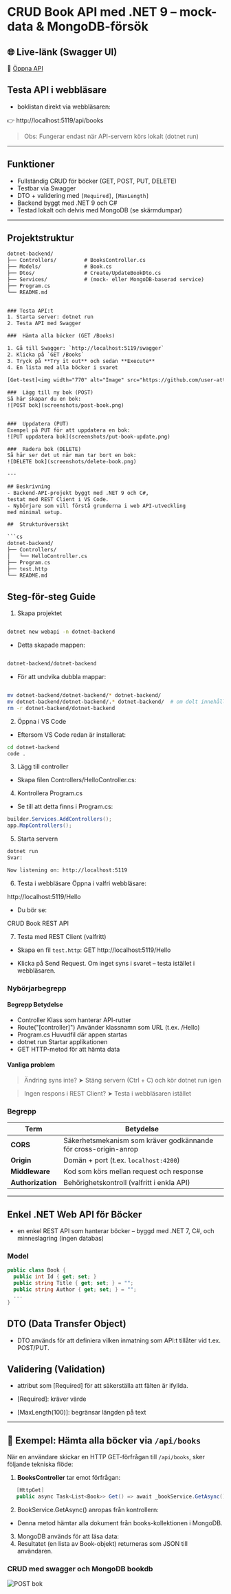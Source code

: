 #  CRUD Book API med .NET 9 – mock-data & MongoDB-försök

## 🌐 Live-länk (Swagger UI)
🔗 [Öppna API](https://dotnet-backend-production-9189.up.railway.app/swagger)
 
 ## Testa API i webbläsare
- boklistan direkt via webbläsaren:

👉 http://localhost:5119/api/books

> Obs: Fungerar endast när API-servern körs lokalt (dotnet run)

---

##  Funktioner
-  Fullständig CRUD för böcker (GET, POST, PUT, DELETE)
-  Testbar via Swagger
-  DTO + validering med `[Required]`, `[MaxLength]`
-  Backend byggt med .NET 9 och C#
-  Testad lokalt och delvis med MongoDB (se skärmdumpar)

---

##  Projektstruktur
```txt
dotnet-backend/
├── Controllers/         # BooksController.cs
├── Models/              # Book.cs
├── Dtos/                # Create/UpdateBookDto.cs
├── Services/            # (mock- eller MongoDB-baserad service)
├── Program.cs
└── README.md


### Testa API:t
1. Starta server: dotnet run
2. Testa API med Swagger

###  Hämta alla böcker (GET /Books)

1. Gå till Swagger: `http://localhost:5119/swagger`
2. Klicka på `GET /Books`
3. Tryck på **Try it out** och sedan **Execute**
4. En lista med alla böcker i svaret
 
[Get-test]<img width="770" alt="Image" src="https://github.com/user-attachments/assets/787707de-39aa-4d51-846d-2ff7006d8b80" />

###  Lägg till ny bok (POST)
Så här skapar du en bok:
![POST bok](screenshots/post-book.png)


###  Uppdatera (PUT)
Exempel på PUT för att uppdatera en bok:
![PUT uppdatera bok](screenshots/put-book-update.png)

###  Radera bok (DELETE)
Så här ser det ut när man tar bort en bok:
![DELETE bok](screenshots/delete-book.png)

---

## Beskrivning
- Backend-API-projekt byggt med .NET 9 och C#, 
testat med REST Client i VS Code.  
- Nybörjare som vill förstå grunderna i web API-utveckling
med minimal setup.

##  Strukturöversikt

```cs
dotnet-backend/
├── Controllers/
│   └── HelloController.cs
├── Program.cs
├── test.http
└── README.md
```

## Steg-för-steg Guide
1.  Skapa projektet

```bash

dotnet new webapi -n dotnet-backend
```
- Detta skapade mappen:

```bash

dotnet-backend/dotnet-backend
```
- För att undvika dubbla mappar:

```bash

mv dotnet-backend/dotnet-backend/* dotnet-backend/
mv dotnet-backend/dotnet-backend/.* dotnet-backend/  # om dolt innehåll
rm -r dotnet-backend/dotnet-backend
```

2. Öppna i VS Code
- Eftersom VS Code redan är installerat:

```bash
cd dotnet-backend
code .
```

3.  Lägg till controller
- Skapa filen Controllers/HelloController.cs:

4.  Kontrollera Program.cs
- Se till att detta finns i Program.cs:

```csharp
builder.Services.AddControllers();
app.MapControllers();
```

5. Starta servern
```bash
dotnet run
Svar:

Now listening on: http://localhost:5119
```
6. Testa i webbläsare
Öppna i valfri webbläsare:

http://localhost:5119/Hello
- Du bör se:

CRUD Book REST API

7.  Testa med REST Client (valfritt)
- Skapa en fil `test.http`:
GET http://localhost:5119/Hello

- Klicka på Send Request.
Om inget syns i svaret – testa istället i webbläsaren.

###  Nybörjarbegrepp
#### Begrepp	Betydelse
- Controller	Klass som hanterar API-rutter
- Route("[controller]")	Använder klassnamn som URL (t.ex. /Hello)
- Program.cs	Huvudfil där appen startas
- dotnet run	Startar applikationen
- GET	HTTP-metod för att hämta data

#### Vanliga problem
> Ändring syns inte?
➤ Stäng servern (Ctrl + C) och kör dotnet run igen

> Ingen respons i REST Client?
➤ Testa i webbläsaren istället


### Begrepp

| Term              | Betydelse                                                       |
| ----------------- | --------------------------------------------------------------- |
| **CORS**          | Säkerhetsmekanism som kräver godkännande för cross-origin-anrop |
| **Origin**        | Domän + port (t.ex. `localhost:4200`)                           |
| **Middleware**    | Kod som körs mellan request och response                        |
| **Authorization** | Behörighetskontroll (valfritt i enkla API)                      |

---

 ## Enkel .NET Web API för Böcker

- en enkel REST API som hanterar böcker – byggd med .NET 7, C#,
 och minneslagring (ingen databas)

###  Model
```csharp
public class Book {
  public int Id { get; set; }
  public string Title { get; set; } = "";
  public string Author { get; set; } = "";
  ...
}
```

## DTO (Data Transfer Object)
- DTO används för att definiera vilken inmatning som API:t 
tillåter vid t.ex. POST/PUT.

## Validering (Validation)
- attribut som [Required] för att säkerställa att fälten är ifyllda.

- [Required]: kräver värde

- [MaxLength(100)]: begränsar längden på text

---

## 📘 Exempel: Hämta alla böcker via `/api/books`

När en användare skickar en HTTP GET-förfrågan till `/api/books`, sker följande tekniska flöde:

1. **BooksController** tar emot förfrågan:
```csharp
   [HttpGet]
   public async Task<List<Book>> Get() => await _bookService.GetAsync();
```

2. BookService.GetAsync() anropas från kontrollern:

- Denna metod hämtar alla dokument från books-kollektionen i MongoDB.

3. MongoDB används för att läsa data:
4. Resultatet (en lista av Book-objekt) returneras som JSON till användaren.

### CRUD med swagger och MongoDB bookdb
![POST bok](screenshots/crud-bookdb.png)
